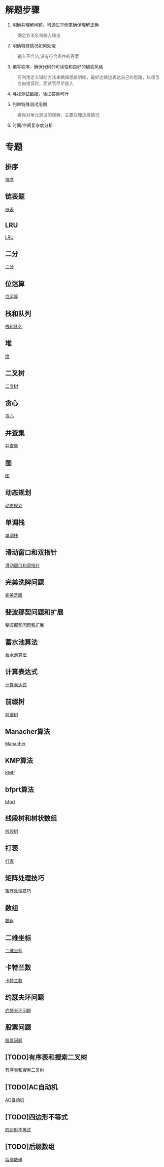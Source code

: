 # 解题步骤

1. 明确并理解问题，可通过举例来确保理解正确

> 确定方法名和输入输出

2. 明确特殊情况如何处理

> 输入不合法;没有符合条件的答案

3. 编写程序，确保代码的可读性和良好的编程风格

> 可利用定义辅助方法来确保思路明晰，最好边做边表达自己的思路，以便当方向错误时，面试官尽早接入

4. 寻找测试数据，验证答案可行

5. 列举特殊测试用例

> 看你对单元测试的理解，主要处理边缘情况

6. 时间/空间复杂度分析

# 专题

## 排序

[排序](./docs/排序.md)

## 链表题

[链表](./docs/链表.md)

## LRU

[LRU](./docs/LRU.md)

## 二分

[二分](./docs/二分.md)

## 位运算

[位运算](./docs/位运算.md)

## 栈和队列

[栈和队列](./docs/栈和队列.md)

## 堆

[堆](./docs/堆.md)

## 二叉树

[二叉树](./docs/二叉树.md)

## 贪心

[贪心](./docs/贪心.md)

## 并查集

[并查集](./docs/并查集.md)

## 图

[图](./docs/图.md)

## 动态规划

[动态规划](docs/动态规划.md)

## 单调栈

[单调栈](./docs/单调栈.md)

## 滑动窗口和双指针

[滑动窗口和双指针](./docs/滑动窗口和双指针.md)

## 完美洗牌问题

[完美洗牌](./docs/完美洗牌.md)

## 斐波那契问题和扩展

[斐波那契问题和扩展](./docs/斐波那契问题和扩展.md)

## 蓄水池算法

[蓄水池算法](./docs/蓄水池算法.md)

## 计算表达式

[计算表达式](./docs/计算表达式.md)

## 前缀树

[前缀树](./docs/前缀树.md)

## Manacher算法

[Manacher](./docs/Manacher.md)

## KMP算法

[KMP](./docs/KMP.md)

## bfprt算法

[bfprt](./docs/bfprt.md)

## 线段树和树状数组

[线段树](./docs/线段树和树状数组.md)

## 打表

[打表](./docs/打表.md)

## 矩阵处理技巧

[矩阵处理技巧](./docs/矩阵处理技巧.md)

## 数组

[数组](./docs/数组.md)

## 二维坐标

[二维坐标](./docs/二维坐标.md)

## 卡特兰数

[卡特兰数](./docs/卡特兰数.md)

## 约瑟夫环问题

[约瑟夫环问题](./docs/约瑟夫环问题.md)

## 股票问题

[股票问题](./docs/股票问题.md)

## [TODO]有序表和搜索二叉树

[有序表和搜索二叉树](docs/有序表和搜索二叉树.md)

## [TODO]AC自动机

[AC自动机](./docs/AC自动机.md)

## [TODO]四边形不等式

[四边形不等式](./docs/四边形不等式.md)

## [TODO]后缀数组

[后缀数组](./docs/后缀数组.md)




